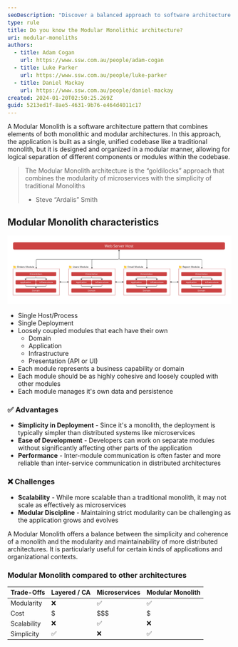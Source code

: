 ```yaml
---
seoDescription: "Discover a balanced approach to software architecture with Modular Monoliths, combining simplicity and modularity for scalable and maintainable applications."
type: rule
title: Do you know the Modular Monolithic architecture?
uri: modular-monoliths
authors:
  - title: Adam Cogan
    url: https://www.ssw.com.au/people/adam-cogan
  - title: Luke Parker
    url: https://www.ssw.com.au/people/luke-parker
  - title: Daniel Mackay
    url: https://www.ssw.com.au/people/daniel-mackay
created: 2024-01-20T02:50:25.269Z
guid: 5213ed1f-8ae5-4631-9b76-e464d4011c17
---
```


A Modular Monolith is a software architecture pattern that combines elements of both monolithic and modular architectures. In this approach, the application is built as a single, unified codebase like a traditional monolith, but it is designed and organized in a modular manner, allowing for logical separation of different components or modules within the codebase.

<!--endintro-->

> The Modular Monolith architecture is the “goldilocks” approach that combines the modularity of microservices with the simplicity of traditional Monoliths
>
> * Steve “Ardalis” Smith

## Modular Monolith characteristics

![Figure: Modular Monolith architecture](modular-monolith.jpg)

* Single Host/Process
* Single Deployment
* Loosely coupled modules that each have their own
  * Domain
  * Application
  * Infrastructure
  * Presentation (API or UI)
* Each module represents a business capability or domain
* Each module should be as highly cohesive and loosely coupled with other modules
* Each module manages it's own data and persistence

### ✅ Advantages

* **Simplicity in Deployment** - Since it's a monolith, the deployment is typically simpler than distributed systems like microservices
* **Ease of Development** - Developers can work on separate modules without significantly affecting other parts of the application
* **Performance** - Inter-module communication is often faster and more reliable than inter-service communication in distributed architectures

### ❌ Challenges

* **Scalability** - While more scalable than a traditional monolith, it may not scale as effectively as microservices
* **Modular Discipline** - Maintaining strict modularity can be challenging as the application grows and evolves

A Modular Monolith offers a balance between the simplicity and coherence of a monolith and the modularity and maintainability of more distributed architectures. It is particularly useful for certain kinds of applications and organizational contexts.

### Modular Monolith compared to other architectures

| Trade-Offs | Layered / CA | Microservices | Modular Monolith |
| -------- | -------- | -------- | -------- |
| Modularity     | ❌     | ✅     | ✅     |
| Cost     | $     | $$$     | $     |
| Scalability     | ❌     | ✅     | ❌     |
| Simplicity     | ✅     | ❌     | ✅     |
